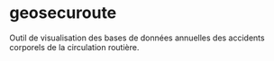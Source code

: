 # geosecuroute
Outil de visualisation des bases de données annuelles des accidents corporels de la circulation routière.
